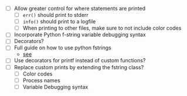 - [ ] Allow greater control for where statements are printed
  - [ ] `err()` should print to stderr
  - [ ] `info()` should print to a logfile
  - [ ] When printing to other files, make sure to not include color codes
- [ ] Incorporate Python f-string variable debugging syntax
- [ ] Decorators?
- [ ] Full guide on how to use python fstrings
  - [see](https://tirkarthi.github.io/programming/2019/05/08/f-string-debugging.html)
- [ ] Use decorators for printf instead of custom functions?
- [ ] Replace custom prints by extending the fstring class?
  - [ ] Color codes
  - [ ] Process names
  - [ ] Variable Debugging syntax
